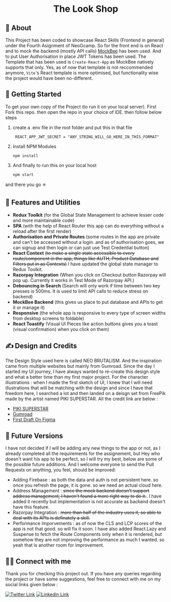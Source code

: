 <h1 align="center">The Look Shop</h1>


## 🙂 About
This Project has been coded to showcase React Skills (Frontend in general) under the Fourth Asignment of NeoGcamp. So for the front end is on React and to mock the backend (mostly API calls) [MockBee](https://mockbee.netlify.app/) has been used. And to put User Authorisation in place JWT Tokens has been used. The Template that has been used is `Create-React-App` as MockBee natively supports that only. Yes, as of now that template is not reccommended anymore, `Vite`'s React template is more optimised, but functionality wise the project would have been no-different.

## 🏁 Getting Started
To get your own copy of the Project (to run it on your local server). First Fork this repo. then open the repo in your choice of IDE. then follow below steps
1. create a .env file in the root folder and put this in that file
    ```
     REACT_APP_JWT_SECRET = "ANY_STRING_WILL_GO_HERE_IN_THIS_FORMAT"
    ```
2. Install NPM Modules
    ```
    npm install
    ```
3. And finally to run this on your local host
    ```
    npm start
    ```
and there you go ✳️
## 🚀 Features and Utilities
- **Redux Toolkit** (for the Global State Management to achieve lesser code and more maintainable code)
- **SPA** (with the help of React Router this app can do everything without a reload after the first render)
- **Authorisation and Private Routes** (some routes in the app are private and can't be accessed without a login. and as of authorisation goes, we can signup and then login or can just use Test Credential button)
- **React Context** <strike>(to make a single state accessible to every route/component in the app, things like AUTH, Product Database and Filters put in as Contexts)</strike> I have updated the global state manager to Redux Toolkit.
- **Razorpay Integration** (When you click on Checkout button Razorpay will pop up. Currently it works in Test Mode of Razorpay API.)
- **Debouncing in Search** (Search will only work if time between two key presses is 500ms. It is used to limit API calls to reduce stress on backend)
- **MockBee Backend** (this gives us place to put database and APIs to get it or manage it)
- **Responsive** (the whole app is responsive to every type of screen widths from desktop screens to foldable)
- **React Toastify** (Visual UI Pieces like action buttons gives you a toast (visual confirmation) when you click on them)

## ✍️ Design and Credits
The Design Style used here is called NEO BRUTALISM. And the inspiration came from multiple websites but mainly from Gumroad. Since the day I started my UI journey, I have always wanted to re-create this design style and what a better time than my first major project. For the character illustrations : when I made the first sketch of UI, I knew that I will need illustrations that will be matching with the design and since I have that freedom here, I searched a lot and then landed on a deisgn set from FreePik made by the artist named PIKI SUPERSTAR. All the credit link are below : 
- [PIKI SUPERSTAR](https://www.freepik.com/author/pikisuperstar)
- [Gumroad](https://gumroad.com/)
- [First Draft On Figma](https://www.figma.com/community/file/1244213181283177424/The-Look-Shop---NEUBRUTALISM)

## 🎈 Future Versions
I have not decided if I will be adding any new things to the app or not, as I already completed all the requirements for the assignement, but Hey who doesn't want his app to be perfect, so I will try my best, below are some of the possible future additions. And I welcome everyone to send the Pull Requests on anything, you feel, should be improved:
- Adding Firebase : as both the data and auth is not persistent here. so once you refresh the page, it is gone. so we need an actual cloud here.
- Address Management : <strike>since the mock backend doesn't support address management, I haven't found a more right way to do it.</strike>. I have added it recently but implementation is not accurate as backend doesn't have this feature.
- Razorpay Integration : <strike>more than half of the industry uses it, so able to deal with its APIs is definately a skill.</strike>
- Performance Imporvements : as of now the CLS and LCP scores of the app is not that good. so will fix it soon. I have also added React.Lazy and Suspense to fetch the Route Components only when it is rendered, but somehow they are not improving the performance as much I wanted. so yeah that is another room for improvement.
## 🤜🤛 Connect with me
Thank you for checking this project out. If you have any queries regarding the project or have some suggestions, feel free to connect with me on my social links given below :

[![Twitter Link](https://img.shields.io/badge/Twitter-1DA1F2?style=for-the-badge&logo=twitter&logoColor=white)](https://twitter.com/dddddddeeeeevvv)
[![Linkedin Link](https://img.shields.io/badge/LinkedIn-0077B5?style=for-the-badge&logo=linkedin&logoColor=white)](https://www.linkedin.com/in/debasishsahoo1998)